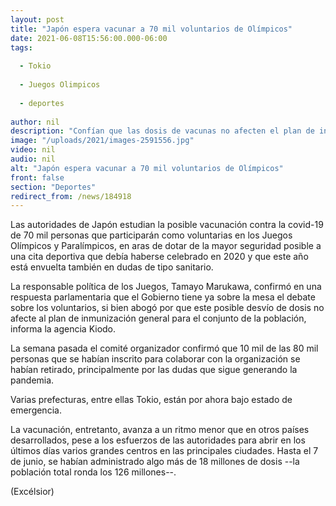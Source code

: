 ```yaml
---
layout: post
title: "Japón espera vacunar a 70 mil voluntarios de Olímpicos"
date: 2021-06-08T15:56:00.000-06:00
tags:
  
  - Tokio
  
  - Juegos Olimpicos
  
  - deportes
  
author: nil
description: "Confían que las dosis de vacunas no afecten el plan de inmunización general para el resto de la población"
image: "/uploads/2021/images-2591556.jpg"
video: nil
audio: nil
alt: "Japón espera vacunar a 70 mil voluntarios de Olímpicos"
front: false
section: "Deportes"
redirect_from: /news/184918
---
```


Las autoridades de Japón estudian la posible vacunación contra la covid-19 de 70 mil personas que participarán como voluntarias en los Juegos Olímpicos y Paralímpicos, en aras de dotar de la mayor seguridad posible a una cita deportiva que debía haberse celebrado en 2020 y que este año está envuelta también en dudas de tipo sanitario.

La responsable política de los Juegos, Tamayo Marukawa, confirmó en una respuesta parlamentaria que el Gobierno tiene ya sobre la mesa el debate sobre los voluntarios, si bien abogó por que este posible desvío de dosis no afecte al plan de inmunización general para el conjunto de la población, informa la agencia Kiodo.

La semana pasada el comité organizador confirmó que 10 mil de las 80 mil personas que se habían inscrito para colaborar con la organización se habían retirado, principalmente por las dudas que sigue generando la pandemia.

Varias prefecturas, entre ellas Tokio, están por ahora bajo estado de emergencia.

La vacunación, entretanto, avanza a un ritmo menor que en otros países desarrollados, pese a los esfuerzos de las autoridades para abrir en los últimos días varios grandes centros en las principales ciudades. Hasta el 7 de junio, se habían administrado algo más de 18 millones de dosis --la población total ronda los 126 millones--.

(Excélsior)